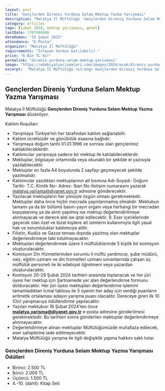 ```yaml
---
layout: post
title: "Gençlerden Direniş Yurduna Selam Mektup Yazma Yarışması"
description: "Malatya İl Müftülüğü 'Gençlerden Direniş Yurduna Selam Mektup Yazma Yarışması' düzenliyor."
category: articles
tags: [şubat 2024, mektup yarışması, genel]
lastDate: 1707944400
dateHuman: "15 Şubat 2023"
attendance: "E-Posta"
organizer: "Malatya İl Müftülüğü"
requirements: "İsteyen herkes katılabilir."
price: "6 Bin TL'dir"
permalink: "direnis-yurduna-selam-mektup-yarismasi"
image: "https://edebiyatyarismalari.com/images/2024/ocak/direnis-yurduna-selam-mektup-yarismasi.jpg"
excerpt:  "Malatya İl Müftülüğü <strong> Gençlerden Direniş Yurduna Selam Mektup Yazma Yarışması </strong> düzenliyor."
---
```


## Gençlerden Direniş Yurduna Selam Mektup Yazma Yarışması
Malatya İl Müftülüğü **Gençlerden Direniş Yurduna Selam Mektup Yazma Yarışması** düzenliyor.  

Katılım Koşulları:
- Yarışmaya Türkiye’nin her tarafından katılım sağlanabilir.
- Katılım ücretsizdir ve gönüllülük esasına bağlıdır.
- Yarışmaya doğum tarihi 01.01.1996 ve sonrası olan gençlerimiz katılabileceklerdir.
- Katılımcılar yarışmaya sadece bir mektup ile katılabileceklerdir.
- Mektuplar, bilgisayar ortamında veya okunaklı bir şekilde el yazısıyla yazılabilecektir.
- Mektuplar en fazla A4 boyutunda 2 sayfayı geçmeyecek şekilde yazılmalıdır.
- Katılımcılar yazdıkları mektuplarının alt kısmına Adı-Soyadı- Doğum Tarihi- T.C. Kimlik No- Adres- İban No-İletişim numarasını yazarak malatya.yarisma@diyanet.gov.tr adresine gönderecektir.
- Yazılacak mektupların her yönüyle özgün olması gerekmektedir. Mektuplar daha önce hiçbir mecrada yayınlanmamış olmalıdır. Mektubun tamamı ya da bir bölümü basın-yayın organı veya herhangi bir mecradan kopyalanmış ya da alıntı yapılmış ise mektup değerlendirilmeye alınmayacak ve derece aldı ise iptal edilecektir. 9. Eser içeriklerinde geçecek olan özel ve tüzel kişilere ait isimlerin kullanımıyla ilgili yasal hak ve sorumluluklar katılımcıya aittir.
- Filistin, Kudüs ve Gazze teması dışında yazılmış olan mektuplar değerlendirmeye tabi tutulmayacaktır.
- Mektupları değerlendirmek üzere il müftülüklerinde 5 kişilik bir komisyon oluşturulacaktır.
- Komisyon Din Hizmetlerinden sorumlu il müftü yardımcısı, şube müdürü, vaiz, eğitim uzmanı ve din hizmetleri uzmanı unvanlarında çalışan üç müftülük personeli ile iki edebiyat öğretmeni veya yazardan oluşturulacaktır.
- Komisyon 20-29 Şubat 2024 tarihleri arasında toplanacak ve her jüri üyesi her mektup için Şartnamede yer alan değerlendirme formunu dolduracaktır. Her jüri üyesi mektupları değerlendirme işlemini tamamladıktan İcmal tablosu ile 5 üyenin her aday için verdiği puanların aritmetik ortalaması adayın yarışma puanı olacaktır. Dereceye giren ilk 10 (On) yarışmacıya ödüllendirme yapılacaktır.
- Yazılan mektubun 16 Şubat 2024’ten önce **malatya.yarisma@diyanet.gov.tr** e-posta adresine gönderilmesi gerekmektedir. Bu tarihten sonra gönderilen mektuplar değerlendirmeye alınmayacaktır.
- Değerlendirmeye alınan mektuplar Müftülüğümüzde muhafaza edilecek, eser sahiplerine iade edilmeyecektir.
- Malatya Müftülüğü yarışma ile ilgili değişiklik yapma hakkını saklı tutar.


### Gençlerden Direniş Yurduna Selam Mektup Yazma Yarışması Ödülleri
- Birinci: 2.500 TL
- İkinci: 2.000 TL
- Üçüncü: 1.500 TL
- 4.-10. (dahil): Kitap Seti